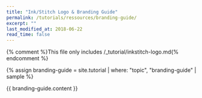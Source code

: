 ```yaml
---
title: "Ink/Stitch Logo & Branding Guide"
permalink: /tutorials/ressources/branding-guide/
excerpt: ""
last_modified_at: 2018-06-22
read_time: false
---
```

{% comment %}This file only includes /_tutorial/inkstitch-logo.md{% endcomment %}

{% assign branding-guide = site.tutorial | where: "topic", "branding-guide" | sample %}

{{ branding-guide.content }}
